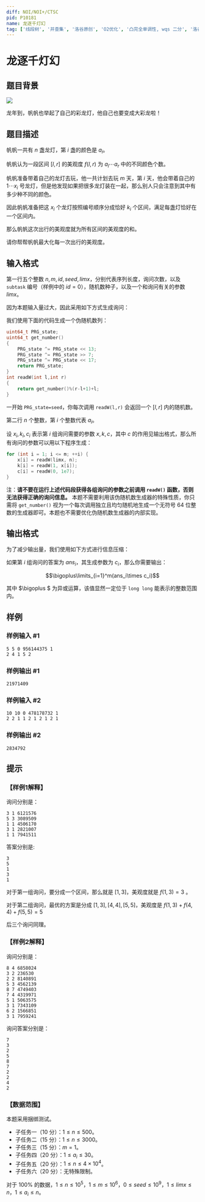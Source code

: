 ```yaml
---
diff: NOI/NOI+/CTSC
pid: P10181
name: 龙逐千灯幻
tag: ['线段树', '并查集', '洛谷原创', 'O2优化', '凸完全单调性, wqs 二分', '洛谷月赛', '根号分治', '单调栈']
---
```

# 龙逐千灯幻
## 题目背景

![](https://cdn.luogu.com.cn/upload/image_hosting/6w2vttoo.png)

龙年到，帆帆也举起了自己的彩龙灯，他自己也要变成大彩龙啦！
## 题目描述

帆帆一共有 $n$ 盏龙灯，第 $i$ 盏的颜色是 $a_i$。

帆帆认为一段区间 $[l,r]$ 的美观度 $f(l,r)$ 为 $a_l\cdots a_r$ 中的不同颜色个数。

帆帆准备带着自己的龙灯去玩，他一共计划去玩 $m$ 天，第 $i$ 天，他会带着自己的 $1\cdots x_i$ 号龙灯，但是他发现如果把很多龙灯装在一起，那么别人只会注意到其中有多少种不同的颜色。

因此帆帆准备把这 $x_i$ 个龙灯按照编号顺序分成恰好 $k_i$ 个区间，满足每盏灯恰好在一个区间内。

那么帆帆这次出行的美观度就为所有区间的美观度的和。

请你帮帮帆帆最大化每一次出行的美观度。


## 输入格式

第一行五个整数 $n,m,id,seed,limx$，分别代表序列长度，询问次数，以及 $\texttt{subtask}$ 编号（样例中的 $id=0$），随机数种子，以及一个和询问有关的参数 $limx$。

因为本题输入量过大，因此采用如下方式生成询问：

我们使用下面的代码生成一个伪随机数列：

```cpp
uint64_t PRG_state;
uint64_t get_number()
{
    PRG_state ^= PRG_state << 13;
    PRG_state ^= PRG_state >> 7;
    PRG_state ^= PRG_state << 17;
    return PRG_state;
}
int readW(int l,int r)
{
	return get_number()%(r-l+1)+l;
}
```

一开始 `PRG_state=seed`，你每次调用 `readW(l,r)` 会返回一个 $[l,r]$ 内的随机数。

第二行 $n$ 个整数，第 $i$ 个整数代表 $a_i$。

设 $x_i,k_i,c_i$ 表示第 $i$ 组询问需要的参数 $x,k,c$，其中 $c$ 的作用见输出格式，那么所有询问的参数可以用以下程序生成：

```cpp
for (int i = 1; i <= m; ++i) {
	x[i] = readW(limx, n);
	k[i] = readW(1, x[i]);
	c[i] = readW(0, 1e7);
}
```

注：**请不要在运行上述代码段获得各组询问的参数之前调用 `readW()` 函数，否则无法获得正确的询问信息。** 本题不需要利用该伪随机数生成器的特殊性质，你只需将  `get_number()` 视为一个每次调用独立且均匀随机地生成一个无符号 $64$ 位整数的生成器即可。本题也不需要优化伪随机数生成器的内部实现。
## 输出格式

为了减少输出量，我们使用如下方式进行信息压缩：

如果第 $i$ 组询问的答案为 $ans_i$，其生成参数为 $c_i$，那么你需要输出：

$$\bigoplus\limits_{i=1}^m(ans_i\times c_i)$$

其中 $\bigoplus $ 为异或运算，该值显然一定位于 `long long` 能表示的整数范围内。
## 样例

### 样例输入 #1
```
5 5 0 956144375 1
2 4 1 5 2 

```
### 样例输出 #1
```
21971409
```
### 样例输入 #2
```
10 10 0 478178732 1
2 2 1 1 2 1 2 1 2 1 

```
### 样例输出 #2
```
2834792
```
## 提示

### 【样例1解释】

询问分别是：

```
3 1 6121576
5 3 3089509
1 1 4506170
3 1 2821007
1 1 7941511
```

答案分别是:

```
3
5
1
3
1
```

对于第一组询问，要分成一个区间，那么就是 $[1,3]$，美观度就是 $f(1,3)=3$ 。

对于第二组询问，最优的方案是分成 $[1,3],[4,4],[5,5]$，美观度是 $f(1,3)+f(4,4)+f(5,5)=5$

后三个询问同理。

### 【样例2解释】

询问分别是：

```
8 4 6858024
3 2 236530
2 2 8140891
5 3 4562139
8 7 4749403
7 4 4319971
5 1 5063575
3 1 7343109
6 2 1566851
3 1 7959241
```

询问答案分别是：

```
7
3
2
5
8
7
2
2
4
2
```

### 【数据范围】

本题采用捆绑测试。

- 子任务一（$10$ 分）：$1 \leq n\leq 500$。
- 子任务二（$15$ 分）：$1\leq n\leq 3000$。
- 子任务三（$15$ 分）：$m=1$。
- 子任务四（$20$ 分）：$1\le a_i\le 30$。
- 子任务五（$20$ 分）：$1\leq n\leq 4\times 10^4$。
- 子任务六（$20$ 分）：无特殊限制。


对于 $100\%$ 的数据，$1 \leq n\leq 10^5$，$1\leq  m\leq 10^6$，$0\leq seed\leq 10^9$，$1\leq limx\leq n$，$1\leq a_i\leq n$。
